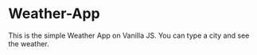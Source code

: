 # Weather-App

This is the simple Weather App on Vanilla JS.
You can type a city and see the weather.
